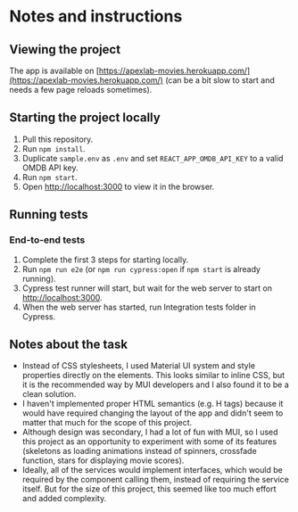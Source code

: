 # Notes and instructions

## Viewing the project

The app is available on [https://apexlab-movies.herokuapp.com/](https://apexlab-movies.herokuapp.com/) (can be a bit slow to start and needs a few page reloads sometimes).

## Starting the project locally

1. Pull this repository.
2. Run `npm install`.
3. Duplicate `sample.env` as `.env` and set `REACT_APP_OMDB_API_KEY` to a valid OMDB API key.
4. Run `npm start`.
5. Open [http://localhost:3000](http://localhost:3000) to view it in the browser.

## Running tests

### End-to-end tests

1. Complete the first 3 steps for starting locally.
2. Run `npm run e2e` (or `npm run cypress:open` if `npm start` is already running).
3. Cypress test runner will start, but wait for the web server to start on [http://localhost:3000](http://localhost:3000).
4. When the web server has started, run Integration tests folder in Cypress.


## Notes about the task

- Instead of CSS stylesheets, I used Material UI system and style properties directly on the elements. This looks similar to inline CSS, but it is the recommended way by MUI developers and I also found it to be a clean solution.
- I haven't implemented proper HTML semantics (e.g. H tags) because it would have required changing the layout of the app and didn't seem to matter that much for the scope of this project.
- Although design was secondary, I had a lot of fun with MUI, so I used this project as an opportunity to experiment with some of its features (skeletons as loading animations instead of spinners, crossfade function, stars for displaying movie scores).
- Ideally, all of the services would implement interfaces, which would be required by the component calling them, instead of requiring the service itself. But for the size of this project, this seemed like too much effort and added complexity.
